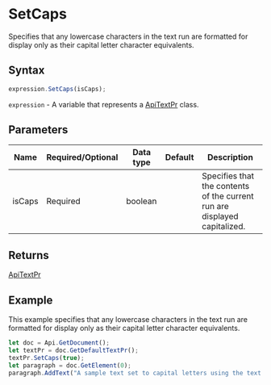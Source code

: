# SetCaps

Specifies that any lowercase characters in the text run are formatted for display only as their capital letter character equivalents.

## Syntax

```javascript
expression.SetCaps(isCaps);
```

`expression` - A variable that represents a [ApiTextPr](../ApiTextPr.md) class.

## Parameters

| **Name** | **Required/Optional** | **Data type** | **Default** | **Description** |
| ------------- | ------------- | ------------- | ------------- | ------------- |
| isCaps | Required | boolean |  | Specifies that the contents of the current run are displayed capitalized. |

## Returns

[ApiTextPr](../../ApiTextPr/ApiTextPr.md)

## Example

This example specifies that any lowercase characters in the text run are formatted for display only as their capital letter character equivalents.

```javascript editor-docx
let doc = Api.GetDocument();
let textPr = doc.GetDefaultTextPr();
textPr.SetCaps(true);
let paragraph = doc.GetElement(0);
paragraph.AddText("A sample text set to capital letters using the text properties.");
```
